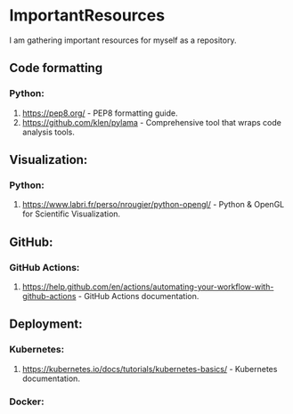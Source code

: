 # ImportantResources
I am gathering important resources for myself as a repository.

## Code formatting

### Python:

1. https://pep8.org/ - PEP8 formatting guide.
2. https://github.com/klen/pylama - Comprehensive tool that wraps code analysis tools.

## Visualization:

### Python:

1. https://www.labri.fr/perso/nrougier/python-opengl/ - Python & OpenGL for Scientific Visualization.

## GitHub:

### GitHub Actions:

1. https://help.github.com/en/actions/automating-your-workflow-with-github-actions - GitHub Actions documentation.

## Deployment:

### Kubernetes:

1. https://kubernetes.io/docs/tutorials/kubernetes-basics/ - Kubernetes documentation.

### Docker:



